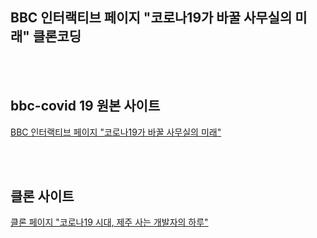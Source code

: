 ## BBC 인터랙티브 페이지 "코로나19가 바꿀 사무실의 미래" 클론코딩

<br><br>

## bbc-covid 19 원본 사이트

[BBC 인터랙티브 페이지 "코로나19가 바꿀 사무실의 미래"](https://www.bbc.com/korean/resources/idt-48d3c9a7-4063-4289-9726-611b5ea9d7b5)

<br><br>

## 클론 사이트

[클론 페이지 "코로나19 시대, 제주 사는 개발자의 하루"](https://eunsuneun.github.io/bbc-covid19-clone/)
